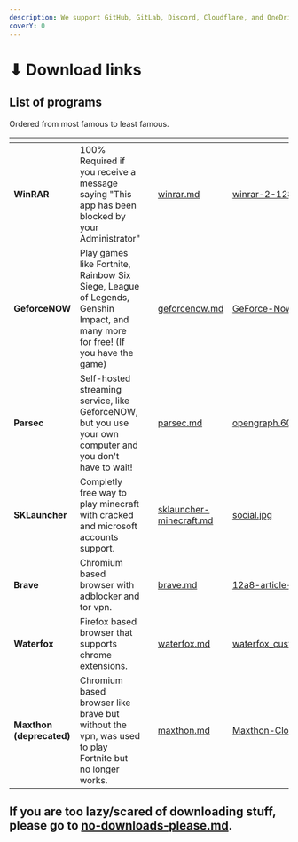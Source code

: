 ```yaml
---
description: We support GitHub, GitLab, Discord, Cloudflare, and OneDrive as mirrors.
coverY: 0
---
```


# ⬇ Download links

## List of programs

Ordered from most famous to least famous.

<table data-view="cards"><thead><tr><th></th><th></th><th></th><th data-hidden data-card-target data-type="content-ref"></th><th data-hidden data-card-cover data-type="files"></th></tr></thead><tbody><tr><td><strong>WinRAR</strong></td><td>100% Required if you receive a message saying "This app has been blocked by your Administrator"</td><td></td><td><a href="download-links/winrar.md">winrar.md</a></td><td><a href=".gitbook/assets/winrar-2-1280x450-1.webp">winrar-2-1280x450-1.webp</a></td></tr><tr><td><strong>GeforceNOW</strong></td><td>Play games like Fortnite, Rainbow Six Siege, League of Legends, Genshin Impact, and many more for free! (If you have the game)</td><td></td><td><a href="download-links/geforcenow.md">geforcenow.md</a></td><td><a href=".gitbook/assets/GeForce-Now-Cloud.jpg">GeForce-Now-Cloud.jpg</a></td></tr><tr><td><strong>Parsec</strong></td><td>Self-hosted streaming service, like GeforceNOW, but you use your own computer and you don't have to wait!</td><td></td><td><a href="download-links/parsec.md">parsec.md</a></td><td><a href=".gitbook/assets/opengraph.60ec26bf.png">opengraph.60ec26bf.png</a></td></tr><tr><td><strong>SKLauncher</strong></td><td>Completly free way to play minecraft with cracked and microsoft accounts support.</td><td></td><td><a href="download-links/sklauncher-minecraft.md">sklauncher-minecraft.md</a></td><td><a href=".gitbook/assets/social.jpg">social.jpg</a></td></tr><tr><td><strong>Brave</strong></td><td>Chromium based browser with adblocker and tor vpn.</td><td></td><td><a href="download-links/brave.md">brave.md</a></td><td><a href=".gitbook/assets/12a8-article-bravebody.jpg">12a8-article-bravebody.jpg</a></td></tr><tr><td><strong>Waterfox</strong></td><td>Firefox based browser that supports chrome extensions.</td><td></td><td><a href="download-links/waterfox.md">waterfox.md</a></td><td><a href=".gitbook/assets/waterfox_custom_logo_unofficial_4x.jpg">waterfox_custom_logo_unofficial_4x.jpg</a></td></tr><tr><td><strong>Maxthon (deprecated)</strong></td><td>Chromium based browser like brave but without the vpn, was used to play Fortnite but no longer works.</td><td></td><td><a href="download-links/maxthon.md">maxthon.md</a></td><td><a href=".gitbook/assets/Maxthon-Cloud-Browser.webp">Maxthon-Cloud-Browser.webp</a></td></tr></tbody></table>

## If you are too lazy/scared of downloading stuff, please go to [no-downloads-please.md](no-downloads-please.md "mention").
